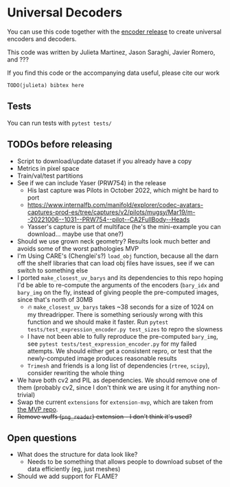 # Universal Decoders

You can use this code together with the [encoder release](TODO-link) to create universal encoders and decoders.


This code was written by Julieta Martinez, Jason Saraghi, Javier Romero, and ???

If you find this code or the accompanying data useful, please cite our work
```
TODO(julieta) bibtex here
```

## Tests
You can run tests with `pytest tests/`


## TODOs before releasing

* Script to download/update dataset if you already have a copy
* Metrics in pixel space
* Train/val/test partitions
* See if we can include Yaser (PRW754) in the release
  * His last capture was Pilots in October 2022, which might be hard to port
  * https://www.internalfb.com/manifold/explorer/codec-avatars-captures-prod-es/tree/captures/v2/pilots/mugsy/Mar19/m--20221006--1031--PRW754--pilot--CA2FullBody--Heads
  * Yasser's capture is part of multiface (he's the mini-example you can download... maybe use that one?)
* Should we use grown neck geometry? Results look much better and avoids some of the worst pathologies MVP
* I'm Using CARE's (Chenglei's?) `load_obj` function, because all the darn off the shelf libraries that can load obj 
files have issues, see if we can switch to something else
* I ported `make_closest_uv_barys` and its dependencies to this repo hoping I'd be able to re-compute the arguments
of the encoders (`bary_idx` and `bary_img` on the fly, instead of giving people the pre-computed images, since that's
north of 30MB
  * :fire: `make_closest_uv_barys` takes ~38 seconds for a size of 1024 on my threadripper. There is something seriously wrong with this function and we should make it faster. Run `pytest tests/test_expression_encoder.py test_sizes` to repro the slowness
  * I have not been able to fully reproduce the pre-computed `bary_img`, see `pytest tests/test_expression_encoder.py` for my failed attempts. We should either get a consistent repro, or test that the newly-computed image produces reasonable results
  * `Trimesh` and friends is a long list of dependencies (`rtree`, `scipy`), consider rewriting the whole thing
* We have both cv2 and PIL as dependencies. We should remove one of them (probably cv2, since I don't think we are using it for anything non-trivial)
* Swap the current `extensions` for `extension-mvp`, which are taken from [the MVP repo](https://github.com/facebookresearch/mvp/tree/main/extensions).
* ~~Remove wuffs (`png_reader`) extension - I don't think it's used?~~

## Open questions

* What does the structure for data look like?
   * Needs to be something that allows people to download subset of the data efficiently (eg, just meshes)
* Should we add support for FLAME?